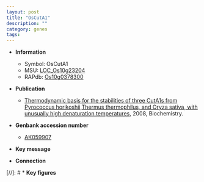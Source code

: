 ```yaml
---
layout: post
title: "OsCutA1"
description: ""
category: genes
tags: 
---
```


* **Information**  
    + Symbol: OsCutA1  
    + MSU: [LOC_Os10g23204](http://rice.plantbiology.msu.edu/cgi-bin/ORF_infopage.cgi?orf=LOC_Os10g23204)  
    + RAPdb: [Os10g0378300](http://rapdb.dna.affrc.go.jp/viewer/gbrowse_details/irgsp1?name=Os10g0378300)  

* **Publication**  
    + [Thermodynamic basis for the stabilities of three CutA1s from Pyrococcus horikoshii,Thermus thermophilus, and Oryza sativa, with unusually high denaturation temperatures](http://www.ncbi.nlm.nih.gov/pubmed?term=Thermodynamic+basis+for+the+stabilities+of+three+CutA1s+from+Pyrococcus+horikoshii,Thermus+thermophilus,+and+Oryza+sativa,+with+unusually+high+denaturation+temperatures%5BTitle%5D), 2008, Biochemistry.

* **Genbank accession number**  
    + [AK059907](http://www.ncbi.nlm.nih.gov/nuccore/AK059907)

* **Key message**  

* **Connection**  

[//]: # * **Key figures**  


